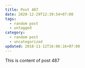 ```yaml
---
title: Post 487
date: 2020-12-29T12:39:54+07:00
tags:
  - random post
  - untagged
category:
  - random post
  - uncategorized
updated: 2018-11-12T16:06:16+07:00
---
```

This is content of post 487